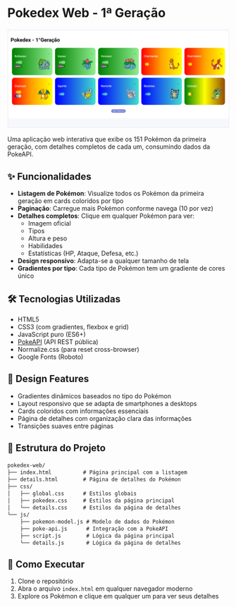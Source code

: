 # Pokedex Web - 1ª Geração

![Preview do Jogo](img/Resultado-Final-Web.png)

Uma aplicação web interativa que exibe os 151 Pokémon da primeira geração, com detalhes completos de cada um, consumindo dados da PokeAPI.

## ✨ Funcionalidades

- **Listagem de Pokémon**: Visualize todos os Pokémon da primeira geração em cards coloridos por tipo
- **Paginação**: Carregue mais Pokémon conforme navega (10 por vez)
- **Detalhes completos**: Clique em qualquer Pokémon para ver:
  - Imagem oficial
  - Tipos
  - Altura e peso
  - Habilidades
  - Estatísticas (HP, Ataque, Defesa, etc.)
- **Design responsivo**: Adapta-se a qualquer tamanho de tela
- **Gradientes por tipo**: Cada tipo de Pokémon tem um gradiente de cores único

## 🛠️ Tecnologias Utilizadas

- HTML5
- CSS3 (com gradientes, flexbox e grid)
- JavaScript puro (ES6+)
- [PokeAPI](https://pokeapi.co/) (API REST pública)
- Normalize.css (para reset cross-browser)
- Google Fonts (Roboto)

## 🎨 Design Features

- Gradientes dinâmicos baseados no tipo do Pokémon
- Layout responsivo que se adapta de smartphones a desktops
- Cards coloridos com informações essenciais
- Página de detalhes com organização clara das informações
- Transições suaves entre páginas

## 📂 Estrutura do Projeto

```
pokedex-web/
├── index.html          # Página principal com a listagem
├── details.html        # Página de detalhes do Pokémon
├── css/
│   ├── global.css      # Estilos globais
│   ├── pokedex.css     # Estilos da página principal
│   └── details.css     # Estilos da página de detalhes
└── js/
    ├── pokemon-model.js # Modelo de dados do Pokémon
    ├── poke-api.js      # Integração com a PokeAPI
    ├── script.js        # Lógica da página principal
    └── details.js       # Lógica da página de detalhes
```

## 🚀 Como Executar

1. Clone o repositório
2. Abra o arquivo `index.html` em qualquer navegador moderno
3. Explore os Pokémon e clique em qualquer um para ver seus detalhes
